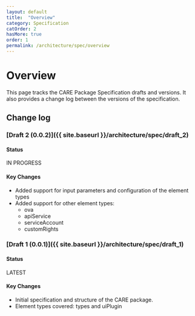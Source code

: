 ```yaml
---
layout: default
title:  "Overview"
category: Specification
catOrder: 2
hasMore: true
order: 1
permalink: /architecture/spec/overview
---
```

# Overview
This page tracks the CARE Package Specification drafts and versions. It also provides a change log between the versions of the specification. 

## Change log
### [Draft 2 (0.0.2)]({{ site.baseurl }}/architecture/spec/draft_2)

#### Status
<span class="status-macro aui-lozenge aui-lozenge-moved">IN PROGRESS</span>

#### Key Changes
* Added support for input parameters and configuration of the element types
* Added support for other element types: 
  * ova
  * apiService
  * serviceAccount
  * customRights

### [Draft 1 (0.0.1)]({{ site.baseurl }}/architecture/spec/draft_1)

#### Status
<span class="status-macro aui-lozenge aui-lozenge-success">LATEST</span>

#### Key Changes
* Initial specification and structure of the CARE package.
* Element types covered: types and uiPlugin